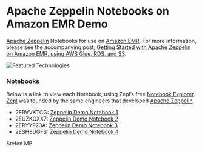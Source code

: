 # Apache Zeppelin Notebooks on Amazon EMR Demo

[Apache Zeppelin](https://zeppelin.apache.org/) Notebooks for use on [Amazon EMR](https://aws.amazon.com/emr/). For more information, please see the accompanying post, [Getting Started with Apache Zeppelin on Amazon EMR, using AWS Glue, RDS, and S3](https://wp.me/p1RD28-6y6).

![Featured Technologies](https://programmaticponderings.files.wordpress.com/2019/11/zeppelin_header.png)


### Notebooks

Below is a link to view each Notebook, using Zepl’s free [Notebook Explorer](https://www.zepl.com/explore). [Zepl](https://www.zepl.com/) was founded by the same engineers that developed [Apache Zeppelin](https://zeppelin.apache.org/).

- 2ERVVKTCG: [Zeppelin Demo Notebook 1](https://www.zepl.com/viewer/github/garystafford/zeppelin-emr-demo/blob/master/2ERVVKTCG/note.json)
- 2EUZKQXX7: [Zeppelin Demo Notebook 2](https://www.zepl.com/viewer/github/garystafford/zeppelin-emr-demo/blob/master/2EUZKQXX7/note.json)
- 2ERYY923A: [Zeppelin Demo Notebook 3](https://www.zepl.com/viewer/github/garystafford/zeppelin-emr-demo/blob/master/2ERYY923A/note.json)
- 2ESH8DGFS: [Zeppelin Demo Notebook 4](https://www.zepl.com/viewer/github/garystafford/zeppelin-emr-demo/blob/master/2ESH8DGFS/note.json)


Stefen MB

